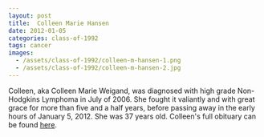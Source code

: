 ```yaml
---
layout: post
title:  Colleen Marie Hansen
date: 2012-01-05
categories: class-of-1992
tags: cancer
images:
  - /assets/class-of-1992/colleen-m-hansen-1.png
  - /assets/class-of-1992/colleen-m-hansen-2.jpg
---
```

Colleen, aka Colleen Marie Weigand, was diagnosed with high grade Non-Hodgkins Lymphoma in July of 2006. She fought it valiantly and with great grace for more than five and a half years, before passing away in the early hours of January 5, 2012. She was 37 years old. Colleen's full obituary can be found [here](http://tinyurl.com/mlxglpy).
